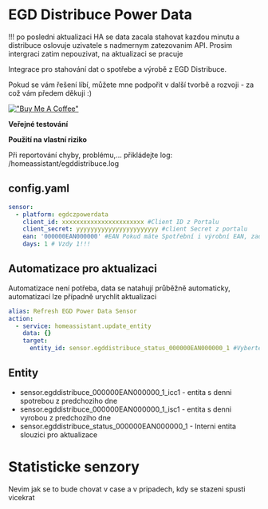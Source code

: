 # EGD Distribuce Power Data

!!! po posledni aktualizaci HA se data zacala stahovat kazdou minutu a distribuce oslovuje uzivatele s nadmernym zatezovanim API. Prosim intergraci zatim nepouzivat, na aktualizaci se pracuje

Integrace pro stahování dat o spotřebe a výrobě z EGD Distribuce.

Pokud se vám řešení líbí, můžete mne podpořit v další tvorbě a rozvoji - za což vám předem děkuji :)

[!["Buy Me A Coffee"](https://www.buymeacoffee.com/assets/img/custom_images/orange_img.png)](https://www.buymeacoffee.com/ondrejv)

**Veřejné testování** 

**Použití na vlastní riziko**

Při reportování chyby, problému,... přikládejte log: /homeassistant/egddistribuce.log

## config.yaml

```yaml
sensor:
  - platform: egdczpowerdata
    client_id: xxxxxxxxxxxxxxxxxxxxxxx #Client ID z Portalu
    client_secret: yyyyyyyyyyyyyyyyyyyyyyy #client Secret z portalu
    ean: '000000EAN000000' #EAN Pokud máte Spotřební i výrobní EAN, zadejte spotřební, obsahuje oboje data
    days: 1 # Vzdy 1!!!
```

## Automatizace pro aktualizaci

Automatizace není potřeba, data se natahují průběžně automaticky, automatizací lze případně urychlit aktualizaci

```yaml
alias: Refresh EGD Power Data Sensor
action:
  - service: homeassistant.update_entity
    data: {}
    target:
      entity_id: sensor.egddistribuce_status_000000EAN000000_1 #Vyberte dle vaseho entitu EAN
```

## Entity

* sensor.egddistribuce_000000EAN000000_1_icc1 - entita s denni spotrebou z predchoziho dne
* sensor.egddistribuce_000000EAN000000_1_isc1 - entita s denni vyrobou z predchoziho dne
* sensor.egddistribuce_status_000000EAN000000_1 - Interni entita slouzici pro aktualizace

# Statisticke senzory

Nevim jak se to bude chovat v case a v pripadech, kdy se stazeni spusti vicekrat
